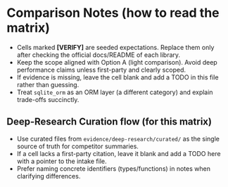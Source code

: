 # Comparison Notes (how to read the matrix)

- Cells marked **[VERIFY]** are seeded expectations. Replace them only after checking the official docs/README of each library.
- Keep the scope aligned with Option A (light comparison). Avoid deep performance claims unless first-party and clearly scoped.
- If evidence is missing, leave the cell blank and add a TODO in this file rather than guessing.
- Treat `sqlite_orm` as an ORM layer (a different category) and explain trade-offs succinctly.

## Deep-Research Curation flow (for this matrix)

- Use curated files from `evidence/deep-research/curated/` as the single source of truth for competitor summaries.
- If a cell lacks a first-party citation, leave it blank and add a TODO here with a pointer to the intake file.
- Prefer naming concrete identifiers (types/functions) in notes when clarifying differences.
